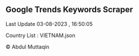 

## Google Trends Keywords Scraper 
 
Last Update 03-08-2023 , 16:50:05

Country List :
VIETNAM.json



© Abdul Muttaqin 
